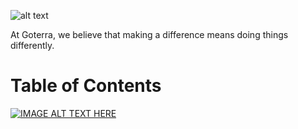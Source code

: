 ![alt text](https://github.com/JessYJY/insectfarming.github.io/blob/master/Image/ProTitle.png)

At Goterra, we believe that making a difference means doing things differently.

# Table of Contents




[![IMAGE ALT TEXT HERE](http://img.youtube.com/vi/xEka0FpmR5k/0.jpg)](http://www.youtube.com/watch?v=xEka0FpmR5k)


